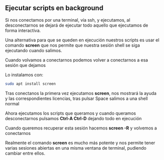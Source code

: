 ## Ejecutar scripts en background

Si nos conectamos por una terminal, vía ssh, y ejecutamos, al desconectarnos se dejará de ejecutar todo aquello que ejecutamos de forma interactiva.

Una alternativa para que se queden en ejecución nuestros scripts es usar el comando **screen** que nos permite que nuestra sesión shell se siga ejecutando  cuando salimos.

Cuando volvamos a conectarnos podemos volver a conectarnos a esa sesión que dejamos

Lo instalamos con:

```sh
sudo apt install screen
```

Tras conectanos la primera vez ejecutamos **screen**, nos mostrará la ayuda y las correspondientes licencias, tras pulsar Space salimos a una shell normal

Ahora ejecutamos los scripts que queramos y cuando queramos desconectarnos pulsamos **Ctrl-A Ctrl-D** dejando todo en ejecución

Cuando queremos recuperar esta sesión hacemos **screen -R** y volvemos a conectarnos

Realmente el comando **screen** es mucho más potente y nos permite tener varias sesiones abiertas en una misma ventana de terminal, pudiendo cambiar entre ellos.



